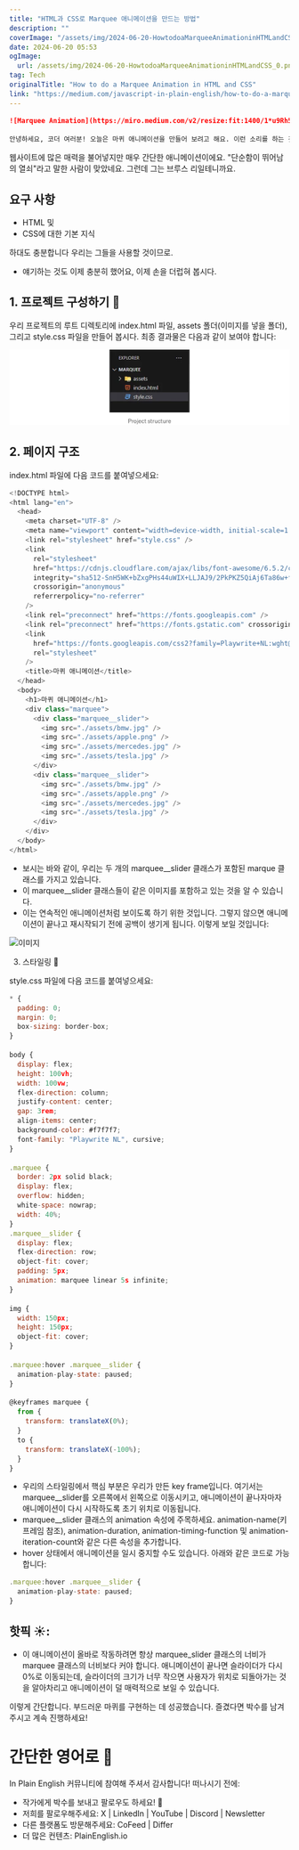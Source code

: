 ```yaml
---
title: "HTML과 CSS로 Marquee 애니메이션을 만드는 방법"
description: ""
coverImage: "/assets/img/2024-06-20-HowtodoaMarqueeAnimationinHTMLandCSS_0.png"
date: 2024-06-20 05:53
ogImage: 
  url: /assets/img/2024-06-20-HowtodoaMarqueeAnimationinHTMLandCSS_0.png
tag: Tech
originalTitle: "How to do a Marquee Animation in HTML and CSS"
link: "https://medium.com/javascript-in-plain-english/how-to-do-a-marquee-animation-in-html-and-css-200221fb6d0e"
---
```



```markdown
![Marquee Animation](https://miro.medium.com/v2/resize:fit:1400/1*u9Rh5cAUft9Hiqdnursjog.gif)

안녕하세요, 코더 여러분! 오늘은 마퀴 애니메이션을 만들어 보려고 해요. 이런 소리를 하는 것도 웃겼네요. 제목을 클릭했다면, 무엇을 구독했는지 이미 알고 계셨겠죠? 저도 바보 같습니다. 이렇게 만들어 볼 것입니다:
```


<div class="content-ad"></div>

웹사이트에 많은 매력을 불어넣지만 매우 간단한 애니메이션이에요. "단순함이 뛰어남의 열쇠"라고 말한 사람이 맞았네요. 그런데 그는 브루스 리일테니까요.

## 요구 사항

- HTML 및
- CSS에 대한 기본 지식

<div class="content-ad"></div>

하대도 충분합니다 우리는 그들을 사용할 것이므로.

- 얘기하는 것도 이제 충분히 했어요, 이제 손을 더럽혀 봅시다.

## 1. 프로젝트 구성하기 📁

우리 프로젝트의 루트 디렉토리에 index.html 파일, assets 폴더(이미지를 넣을 폴더), 그리고 style.css 파일을 만들어 봅시다. 최종 결과물은 다음과 같이 보여야 합니다:

<div class="content-ad"></div>

<img src="/assets/img/2024-06-20-HowtodoaMarqueeAnimationinHTMLandCSS_1.png" />

## 2. 페이지 구조

index.html 파일에 다음 코드를 붙여넣으세요:

```js
<!DOCTYPE html>
<html lang="en">
  <head>
    <meta charset="UTF-8" />
    <meta name="viewport" content="width=device-width, initial-scale=1.0" />
    <link rel="stylesheet" href="style.css" />
    <link
      rel="stylesheet"
      href="https://cdnjs.cloudflare.com/ajax/libs/font-awesome/6.5.2/css/all.min.css"
      integrity="sha512-SnH5WK+bZxgPHs44uWIX+LLJAJ9/2PkPKZ5QiAj6Ta86w+fsb2TkcmfRyVX3pBnMFcV7oQPJkl9QevSCWr3W6A=="
      crossorigin="anonymous"
      referrerpolicy="no-referrer"
    />
    <link rel="preconnect" href="https://fonts.googleapis.com" />
    <link rel="preconnect" href="https://fonts.gstatic.com" crossorigin />
    <link
      href="https://fonts.googleapis.com/css2?family=Playwrite+NL:wght@100..400&display=swap"
      rel="stylesheet"
    />
    <title>마퀴 애니메이션</title>
  </head>
  <body>
    <h1>마퀴 애니메이션</h1>
    <div class="marquee">
      <div class="marquee__slider">
        <img src="./assets/bmw.jpg" />
        <img src="./assets/apple.png" />
        <img src="./assets/mercedes.jpg" />
        <img src="./assets/tesla.jpg" />
      </div>
      <div class="marquee__slider">
        <img src="./assets/bmw.jpg" />
        <img src="./assets/apple.png" />
        <img src="./assets/mercedes.jpg" />
        <img src="./assets/tesla.jpg" />
      </div>
    </div>
  </body>
</html>
```

<div class="content-ad"></div>

- 보시는 바와 같이, 우리는 두 개의 marquee__slider 클래스가 포함된 marque 클래스를 가지고 있습니다.
- 이 marquee__slider 클래스들이 같은 이미지를 포함하고 있는 것을 알 수 있습니다.
- 이는 연속적인 애니메이션처럼 보이도록 하기 위한 것입니다. 그렇지 않으면 애니메이션이 끝나고 재시작되기 전에 공백이 생기게 됩니다. 이렇게 보일 것입니다:
  
![이미지](https://miro.medium.com/v2/resize:fit:1400/1*2i5NoSzmWYqFglWRxZ8y0g.gif)

3. 스타일링 🎨

style.css 파일에 다음 코드를 붙여넣으세요:

<div class="content-ad"></div>

```js
* {
  padding: 0;
  margin: 0;
  box-sizing: border-box;
}

body {
  display: flex;
  height: 100vh;
  width: 100vw;
  flex-direction: column;
  justify-content: center;
  gap: 3rem;
  align-items: center;
  background-color: #f7f7f7;
  font-family: "Playwrite NL", cursive;
}

.marquee {
  border: 2px solid black;
  display: flex;
  overflow: hidden;
  white-space: nowrap;
  width: 40%;
}
.marquee__slider {
  display: flex;
  flex-direction: row;
  object-fit: cover;
  padding: 5px;
  animation: marquee linear 5s infinite;
}

img {
  width: 150px;
  height: 150px;
  object-fit: cover;
}

.marquee:hover .marquee__slider {
  animation-play-state: paused;
}

@keyframes marquee {
  from {
    transform: translateX(0%);
  }
  to {
    transform: translateX(-100%);
  }
}
```

- 우리의 스타일링에서 핵심 부분은 우리가 만든 key frame입니다. 여기서는 marquee__slider를 오른쪽에서 왼쪽으로 이동시키고, 애니메이션이 끝나자마자 애니메이션이 다시 시작하도록 초기 위치로 이동됩니다.
- marquee__slider 클래스의 animation 속성에 주목하세요. animation-name(키프레임 참조), animation-duration, animation-timing-function 및 animation-iteration-count와 같은 다른 속성을 추가합니다.
- hover 상태에서 애니메이션을 일시 중지할 수도 있습니다. 아래와 같은 코드로 가능합니다:

```js
.marquee:hover .marquee__slider {
  animation-play-state: paused;
}
```

## 핫픽 ☀️:

<div class="content-ad"></div>

- 이 애니메이션이 올바로 작동하려면 항상 marquee_slider 클래스의 너비가 marquee 클래스의 너비보다 커야 합니다. 애니메이션이 끝나면 슬라이더가 다시 0%로 이동되는데, 슬라이더의 크기가 너무 작으면 사용자가 위치로 되돌아가는 것을 알아차리고 애니메이션이 덜 매력적으로 보일 수 있습니다.

이렇게 간단합니다. 부드러운 마퀴를 구현하는 데 성공했습니다. 즐겼다면 박수를 남겨주시고 계속 진행하세요!

# 간단한 영어로 🚀

In Plain English 커뮤니티에 참여해 주셔서 감사합니다! 떠나시기 전에:

<div class="content-ad"></div>

- 작가에게 박수를 보내고 팔로우도 하세요! 👏️️
- 저희를 팔로우해주세요: X | LinkedIn | YouTube | Discord | Newsletter
- 다른 플랫폼도 방문해주세요: CoFeed | Differ
- 더 많은 컨텐츠: PlainEnglish.io